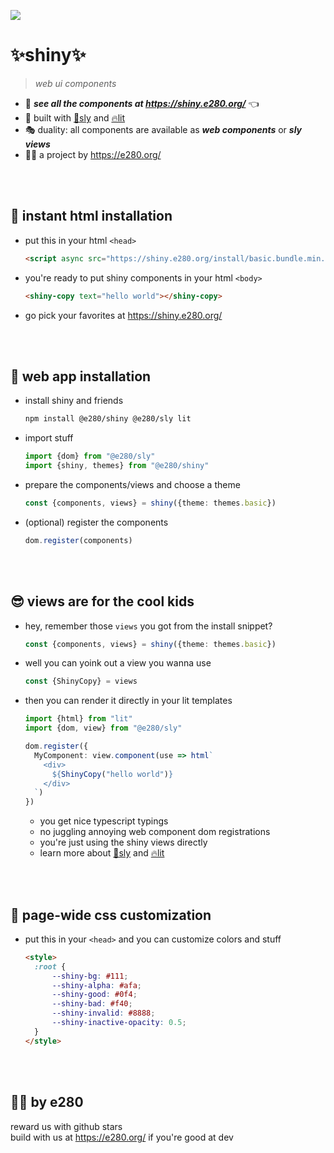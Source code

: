 
![](https://i.imgur.com/F1J78wH.png)

# ✨shiny✨
> *web ui components*

- 💁 ***see all the components at https://shiny.e280.org/*** 👈
- 👷 built with [🦝sly](https://github.com/e280/sly) and [🔥lit](https://lit.dev/)
- 🎭 duality: all components are available as ***web components*** or ***sly views***
- 🧑‍💻 a project by https://e280.org/



<br/><br/>

## 🍭 instant html installation
- put this in your html `<head>`
    ```html
    <script async src="https://shiny.e280.org/install/basic.bundle.min.js"></script>
    ```
- you're ready to put shiny components in your html `<body>`
    ```html
    <shiny-copy text="hello world"></shiny-copy>
    ```
- go pick your favorites at https://shiny.e280.org/



<br/><br/>

## 🍬 web app installation
- install shiny and friends
    ```sh
    npm install @e280/shiny @e280/sly lit
    ```
- import stuff
    ```ts
    import {dom} from "@e280/sly"
    import {shiny, themes} from "@e280/shiny"
    ```
- prepare the components/views and choose a theme
    ```ts
    const {components, views} = shiny({theme: themes.basic})
    ```
- (optional) register the components
    ```ts
    dom.register(components)
    ```



<br/><br/>

## 😎 views are for the cool kids
- hey, remember those `views` you got from the install snippet?
    ```ts
    const {components, views} = shiny({theme: themes.basic})
    ```
- well you can yoink out a view you wanna use
    ```ts
    const {ShinyCopy} = views
    ```
- then you can render it directly in your lit templates
    ```ts
    import {html} from "lit"
    import {dom, view} from "@e280/sly"

    dom.register({
      MyComponent: view.component(use => html`
        <div>
          ${ShinyCopy("hello world")}
        </div>
      `)
    })
    ```
    - you get nice typescript typings
    - no juggling annoying web component dom registrations
    - you're just using the shiny views directly
    - learn more about [🦝sly](https://github.com/e280/sly) and [🔥lit](https://lit.dev/)



<br/><br/>

## 💅 page-wide css customization
- put this in your `<head>` and you can customize colors and stuff
    ```html
    <style>
      :root {
	      --shiny-bg: #111;
	      --shiny-alpha: #afa;
	      --shiny-good: #0f4;
	      --shiny-bad: #f40;
	      --shiny-invalid: #8888;
	      --shiny-inactive-opacity: 0.5;
      }
    </style>
    ```



<br/><br/>

## 🧑‍💻 by e280
reward us with github stars  
build with us at https://e280.org/ if you're good at dev  



<br/><br/>

